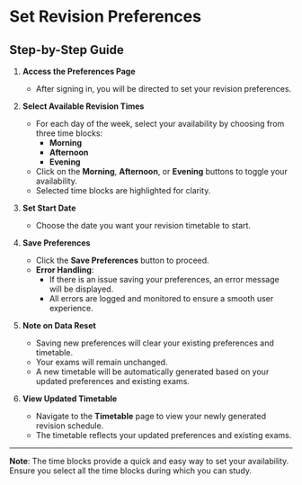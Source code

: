 # Set Revision Preferences

## Step-by-Step Guide

1. **Access the Preferences Page**
   - After signing in, you will be directed to set your revision preferences.

2. **Select Available Revision Times**
   - For each day of the week, select your availability by choosing from three time blocks:
     - **Morning**
     - **Afternoon**
     - **Evening**
   - Click on the **Morning**, **Afternoon**, or **Evening** buttons to toggle your availability.
   - Selected time blocks are highlighted for clarity.

3. **Set Start Date**
   - Choose the date you want your revision timetable to start.

4. **Save Preferences**
   - Click the **Save Preferences** button to proceed.
   - **Error Handling**:
     - If there is an issue saving your preferences, an error message will be displayed.
     - All errors are logged and monitored to ensure a smooth user experience.

5. **Note on Data Reset**
   - Saving new preferences will clear your existing preferences and timetable.
   - Your exams will remain unchanged.
   - A new timetable will be automatically generated based on your updated preferences and existing exams.

6. **View Updated Timetable**
   - Navigate to the **Timetable** page to view your newly generated revision schedule.
   - The timetable reflects your updated preferences and existing exams.

---

**Note**: The time blocks provide a quick and easy way to set your availability. Ensure you select all the time blocks during which you can study.